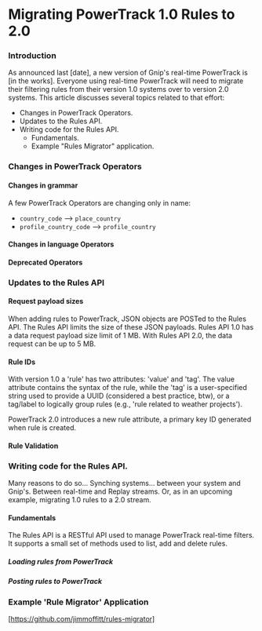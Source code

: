 # Migrating PowerTrack 1.0 Rules to 2.0

### Introduction

As announced last [date], a new version of Gnip's real-time PowerTrack is [in the works]. Everyone using real-time 
PowerTrack will need to migrate their filtering rules from their version 1.0 systems over to version 2.0 systems. This 
article discusses several topics related to that effort:

+ Changes in PowerTrack Operators.
+ Updates to the Rules API.
+ Writing code for the Rules API.
    + Fundamentals.
    + Example "Rules Migrator" application.   
    
### Changes in PowerTrack Operators  

#### Changes in grammar

A few PowerTrack Operators are changing only in name:

+ ```country_code``` --> ```place_country```
+ ```profile_country_code``` --> ```profile_country```

#### Changes in language Operators

#### Deprecated Operators
        
        
### Updates to the Rules API   

#### Request payload sizes
 
When adding rules to PowerTrack, JSON objects are POSTed to the Rules API. The Rules API limits the size of these JSON 
payloads. Rules API 1.0 has a data request payload size limit of 1 MB. With Rules API 2.0, the data request can be up to 
5 MB. 
 
#### Rule IDs 

With version 1.0 a 'rule' has two attributes: 'value' and 'tag'. The value attribute contains the syntax of the rule, 
while the 'tag' is a user-specified string used to provide a UUID (considered a best practice, btw), or a tag/label to 
logically group rules (e.g., 'rule related to weather projects').
  
PowerTrack 2.0 introduces a new rule attribute, a primary key ID generated when rule is created.
    
#### Rule Validation
 

### Writing code for the Rules API.

Many reasons to do so... Synching systems... between your system and Gnip's. Between real-time and Replay streams. Or, 
as in an upcoming example, migrating 1.0 rules to a 2.0 stream.  

#### Fundamentals

The Rules API is a RESTful API used to manage PowerTrack real-time filters. It supports a small set of methods used to 
list, add and delete rules. 

##### Loading rules from PowerTrack

##### Posting rules to PowerTrack


### Example 'Rule Migrator' Application

[https://github.com/jimmoffitt/rules-migrator]







